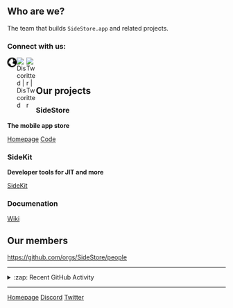 <!-- 
Docs: How to use GitHub README and actions to auto-generate embedded content.
https://github.com/anuraghazra/github-readme-stats
https://www.youtube.com/watch?v=n6d4KHSKqGk
https://github.com/rahuldkjain/github-profile-readme-generator
 -->

## Who are we?

The team that builds `SideStore.app` and related projects.

### Connect with us:

<!--
[![Website](https://img.shields.io/website?label=sidestore.io&style=for-the-badge&url=https://sidestore.io)](https://sidestore.io)
[![Twitter Follow](https://img.shields.io/twitter/follow/sidestore_io?color=1DA1F2&logo=twitter&style=for-the-badge)](https://twitter.com/intent/follow?original_referer=https%3A%2F%2Fgithub.com%2Fsidestore&screen_name=sidestore)
[![GitHub Followers](https://img.shields.io/github/followers/sidestore?style=for-the-badge)]()
[![GitHub Sponsors](https://img.shields.io/github/sponsors/sidestore?style=for-the-badge
)]() 
-->

[<img align="left" alt="sidestore.io" width="22px" src="https://raw.githubusercontent.com/iconic/open-iconic/master/svg/globe.svg" />][website]
[<img align="left" alt="Discord | Discord" width="22px" src="https://cdn.jsdelivr.net/npm/simple-icons@v3/icons/discord.svg" />][discord]
[<img align="left" alt="Twitter | Twitter" width="22px" src="https://cdn.jsdelivr.net/npm/simple-icons@v3/icons/twitter.svg" />][twitter]

<br />
<br />

## Our projects

### SideStore

__The mobile app store__

[Homepage][website]
[Code][git.sidestore]

### SideKit

__Developer tools for JIT and more__

[SideKit][git.sidekit]

### Documenation

[Wiki][wiki]

## Our members

https://github.com/orgs/SideStore/people

---

<details>
  <summary>:zap: Recent GitHub Activity</summary>

<!--START_SECTION:activity-->
1. 🗣 Commented on [#314](https://github.com/SideStore/SideStore/issues/314) in [SideStore/SideStore](https://github.com/SideStore/SideStore)
2. 🗣 Commented on [#11](https://github.com/SideStore/SideServer-Windows/issues/11) in [SideStore/SideServer-Windows](https://github.com/SideStore/SideServer-Windows)
3. 🗣 Commented on [#11](https://github.com/SideStore/SideServer-Windows/issues/11) in [SideStore/SideServer-Windows](https://github.com/SideStore/SideServer-Windows)
4. 💪 Opened PR [#2](https://github.com/SideStore/.github/pull/2) in [SideStore/.github](https://github.com/SideStore/.github)
5. ❗️ Closed issue [#391](https://github.com/SideStore/SideStore/issues/391) in [SideStore/SideStore](https://github.com/SideStore/SideStore)
6. 🎉 Merged PR [#16](https://github.com/SideStore/SideServer-Windows/pull/16) in [SideStore/SideServer-Windows](https://github.com/SideStore/SideServer-Windows)
7. 🗣 Commented on [#16](https://github.com/SideStore/SideServer-Windows/issues/16) in [SideStore/SideServer-Windows](https://github.com/SideStore/SideServer-Windows)
8. ❗️ Opened issue [#392](https://github.com/SideStore/SideStore/issues/392) in [SideStore/SideStore](https://github.com/SideStore/SideStore)
9. 🗣 Commented on [#391](https://github.com/SideStore/SideStore/issues/391) in [SideStore/SideStore](https://github.com/SideStore/SideStore)
10. 🗣 Commented on [#391](https://github.com/SideStore/SideStore/issues/391) in [SideStore/SideStore](https://github.com/SideStore/SideStore)
11. ❗️ Opened issue [#391](https://github.com/SideStore/SideStore/issues/391) in [SideStore/SideStore](https://github.com/SideStore/SideStore)
12. 🗣 Commented on [#381](https://github.com/SideStore/SideStore/issues/381) in [SideStore/SideStore](https://github.com/SideStore/SideStore)
13. ❗️ Closed issue [#381](https://github.com/SideStore/SideStore/issues/381) in [SideStore/SideStore](https://github.com/SideStore/SideStore)
14. 🗣 Commented on [#381](https://github.com/SideStore/SideStore/issues/381) in [SideStore/SideStore](https://github.com/SideStore/SideStore)
15. 🗣 Commented on [#390](https://github.com/SideStore/SideStore/issues/390) in [SideStore/SideStore](https://github.com/SideStore/SideStore)
16. ❗️ Opened issue [#390](https://github.com/SideStore/SideStore/issues/390) in [SideStore/SideStore](https://github.com/SideStore/SideStore)
17. 🗣 Commented on [#217](https://github.com/SideStore/SideStore/issues/217) in [SideStore/SideStore](https://github.com/SideStore/SideStore)
18. 🗣 Commented on [#217](https://github.com/SideStore/SideStore/issues/217) in [SideStore/SideStore](https://github.com/SideStore/SideStore)
19. 🗣 Commented on [#281](https://github.com/SideStore/SideStore/issues/281) in [SideStore/SideStore](https://github.com/SideStore/SideStore)
20. ❗️ Closed issue [#382](https://github.com/SideStore/SideStore/issues/382) in [SideStore/SideStore](https://github.com/SideStore/SideStore)
<!--END_SECTION:activity-->

</details>

---

[Homepage][patreon] [Discord][discord] [Twitter][twitter]

<!--
- [Patreon][patreon]
- [OpenCollective][opencollective]
- [YouTube][youtube]
-->

[website]: https://sidestore.io
[wiki]: https://wiki.sidestore.io
[twitter]: https://twitter.com/sidestore_io
[discord]: https://discord.gg/CacsuuzsBq
[youtube]: https://youtube.com/TODO
[patreon]: https://www.patreon.com/SideStore
[opencollective]: https://opencollective.com/TODO
[git.sidestore]: https://github.com/SideStore/SideStore/
[git.sidekit]: https://github.com/SideStore/SideKit

